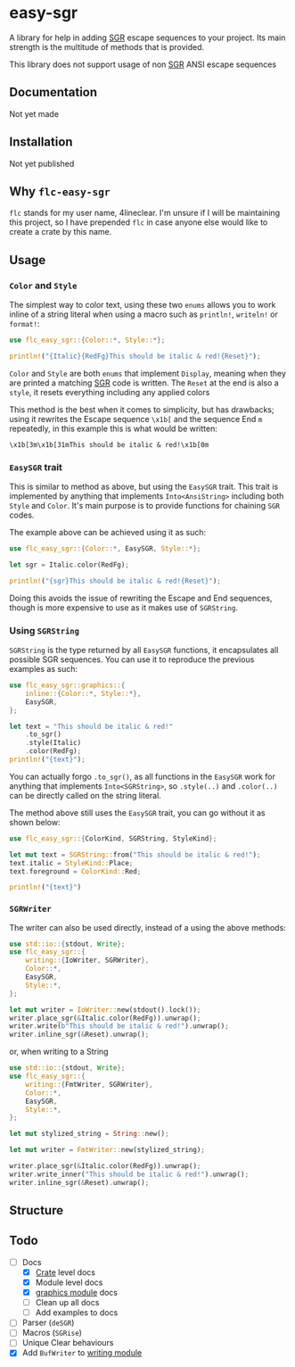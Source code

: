 # easy-sgr

A library for help in adding [SGR][SGR] escape sequences to your project.
Its main strength is the multitude of methods that is provided.

This library does not support usage of non [SGR][SGR] ANSI escape sequences

## Documentation

Not yet made

## Installation

Not yet published

## Why `flc-easy-sgr`

`flc` stands for my user name, 4lineclear. I'm unsure if I will be maintaining
this project, so I have prepended `flc` in case anyone
else would like to create a crate by this name.

## Usage

### `Color` and `Style`

The simplest way to color text, using these two `enums` allows you to
work inline of a string literal when using a macro such as
`println!`, `writeln!` or `format!`:

```rust
use flc_easy_sgr::{Color::*, Style::*};

println!("{Italic}{RedFg}This should be italic & red!{Reset}");
```

`Color` and `Style` are both `enums` that implement `Display`, meaning when they
are printed a matching [SGR][SGR] code is written. The `Reset` at the end is also a `style`,
it resets everything including any applied colors

This method is the best when it comes to simplicity, but has drawbacks;
using it rewrites the Escape sequence `\x1b[` and the sequence End `m` repeatedly,
in this example this is what would be written:

```plain
\x1b[3m\x1b[31mThis should be italic & red!\x1b[0m
```

### `EasySGR` trait

This is similar to method as above, but using the `EasySGR` trait.
This trait is implemented by anything that implements `Into<AnsiString>` including both `Style` and `Color`.
It's main purpose is to provide functions for chaining `SGR` codes.

The example above can be achieved using it as such:

```rust
use flc_easy_sgr::{Color::*, EasySGR, Style::*};

let sgr = Italic.color(RedFg);

println!("{sgr}This should be italic & red!{Reset}");
```

Doing this avoids the issue of rewriting the Escape and End sequences,
though is more expensive to use as it makes use of `SGRString`.

### Using `SGRString`

`SGRString` is the type returned by all `EasySGR` functions, it encapsulates all
possible SGR sequences. You can use it to reproduce the previous examples as such:

```rust
use flc_easy_sgr::graphics::{
    inline::{Color::*, Style::*},
    EasySGR,
};

let text = "This should be italic & red!"
    .to_sgr()
    .style(Italic)
    .color(RedFg);
println!("{text}");
```

You can actually forgo `.to_sgr()`, as all functions in the `EasySGR`
work for anything that implements `Into<SGRString>`, so `.style(..)` and
`.color(..)` can be directly called on the string literal.

The method above still uses the `EasySGR` trait, you can go without it as shown below:

```rust
use flc_easy_sgr::{ColorKind, SGRString, StyleKind};

let mut text = SGRString::from("This should be italic & red!");
text.italic = StyleKind::Place;
text.foreground = ColorKind::Red;

println!("{text}")
```

### `SGRWriter`

The writer can also be used directly, instead of a using the above methods:

```rust
use std::io::{stdout, Write};
use flc_easy_sgr::{
    writing::{IoWriter, SGRWriter},
    Color::*,
    EasySGR,
    Style::*,
};

let mut writer = IoWriter::new(stdout().lock());
writer.place_sgr(&Italic.color(RedFg)).unwrap();
writer.write(b"This should be italic & red!").unwrap();
writer.inline_sgr(&Reset).unwrap();
```

or, when writing to a String

```rust
use std::io::{stdout, Write};
use flc_easy_sgr::{
    writing::{FmtWriter, SGRWriter},
    Color::*,
    EasySGR,
    Style::*,
};

let mut stylized_string = String::new();

let mut writer = FmtWriter::new(stylized_string);

writer.place_sgr(&Italic.color(RedFg)).unwrap();
writer.write_inner("This should be italic & red!").unwrap();
writer.inline_sgr(&Reset).unwrap();
```

## Structure

<!-- - Style
    - Encapsulates the different styles you can add to a string:
        - Reset
        - Bold
        - Dim
        - Italic
        - Underline
        - Blinking
        - Inverse
        - Hidden
        - Strikethrough
    - Also includes matching variants to undo these styles
- Color
    - Encapsulates different ways to color text
        - A set of standard colors
        - An 8 bit color representation
        - A RGB color representation
        - A Default variant
- SGRString -->

[SGR]: https://en.wikipedia.org/wiki/ANSI_escape_code#SGR

## Todo

- [ ] Docs
    - [x] [Crate](src/lib.rs) level docs
    - [x] Module level docs
    - [x] [graphics module](src/graphics/mod.rs) docs
    - [ ] Clean up all docs
    - [ ] Add examples to docs
- [ ] Parser (`deSGR`)
- [ ] Macros (`SGRise`)
- [ ] Unique Clear behaviours
- [x] Add `BufWriter` to [writing module](src/writing.rs)
